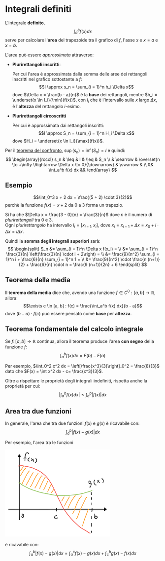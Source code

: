 # Integrali definiti

L'integrale **definito**,
$$\int_a^b f(x)dx$$
serve per calcolare l'**area** del trapezoide tra il grafico di $f$, l'asse $x$ e $x = a$ e $x = b$.

L'area può essere _approssimata_ attraverso:
- **Plurirettangoli inscritti**:

	Per cui l'area è approssimata dalla somma delle aree dei rettangoli inscritti nel grafico sottostante a $f$:
	$$I \approx s_n = \sum_{i = 1}^n h_i \Delta x$$
	dove $\Delta x = \frac{b - a}{n}$ è la **base** dei rettangoli, mentre $h_i = \underset{x \in I_i}{\min}(f(x))$, con $I_i$ che è l'intervallo sulle $x$ largo $\Delta x$, è l'**altezza** del rettangolo $i$-esimo.

- **Plurirettangoli circoscritti**

	Per cui è approssimata dai rettangoli inscritti:
	$$I \approx S_n = \sum_{i = 1}^n H_i \Delta x$$
	dove $H_i = \underset{x \in I_i}{\max}(f(x))$.

Per il [teorema del confronto](../../04/01/README.md), $\sup(s_n) = \inf(S_n) = I$ e quindi:
$$
\begin{array}{rcccl}
s_n & \leq & I & \leq & S_n \\
& \searrow & \overset{n \to +\infty \Rightarrow \Delta x \to 0}{\downarrow} & \swarrow & \\
&& \int_a^b f(x) dx &&
\end{array}
$$

## Esempio

$$\int_0^3 x + 2 dx = \frac{(5 + 2) \cdot 3}{2}$$
perchè la funzione $f(x) = x + 2$ da $0$ a $3$ forma un trapezio.

Si ha che $\Delta x = \frac{3 - 0}{n} = \frac{3}{n}$ dove $n$ è il numero di _plurirettangoli_ tra $0$ e $3$. \
Ogni _plurirettangolo_ ha intervallo $I_i = [x_{i - 1}, x_i]$, dove $x_i = x_{i-1} + \Delta x = x_0 + i \cdot \Delta x = i \Delta x$.

Quindi la **somma degli integrali superiori** sarà:
$$
\begin{split}
S_n &= \sum_{i = 1}^n \Delta x f(x_i) = \\
&= \sum_{i = 1}^n \frac{3}{n} \left(\frac{3}{n} \cdot i + 2\right) = \\
&= \frac{9}{n^2} \sum_{i = 1}^n i + \frac{6}{n} \sum_{i = 1}^n 1 = \\
&= \frac{9}{n^2} \cdot \frac{n (n+1)}{2} + \frac{6}{n} \cdot n = \frac{9 (n+1)}{2n} + 6
\end{split}
$$

## Teorema della media

Il **teorema della media** dice che, avendo una funzione $f \in C^0 : [a, b] \to \mathbb{R}$, allora:
$$\exists c \in [a, b] : f(c) = \frac{\int_a^b f(x) dx}{b - a}$$
dove $(b - a) \cdot f(c)$ può essere pensato come **base** per **altezza**.

## Teorema fondamentale del calcolo integrale

Se $f\colon [a, b] \to \mathbb{R}$ continua, allora il teorema produce l'area **con segno** della funzione $f$:
$$\int_a^b f(x) dx = F(b) - F(a)$$

Per esempio, $\int_0^2 x^2 dx = \left[\frac{x^3}{3}\right]_0^2 = \frac{8}{3}$ dato che $F(x) = \int x^2 dx - c= \frac{x^3}{3}$.

Oltre a rispettare le proprietà degli integrali indefiniti, rispetta anche la proprietà per cui:
$$\left|\int_a^b f(x) dx\right| \leq \int_a^b |f(x)| dx$$

## Area tra due funzioni

In generale, l'area che tra due funzioni $f(x)$ e $g(x)$ è ricavabile con:
$$\int_a^b |f(x) - g(x)| dx$$

Per esempio, l'area tra le funzioni

![Area tra due funzioni](assets/01.png)

è ricavabile con:
$$\int_a^b |f(x) - g(x)| dx = \int_a^c f(x) - g(x) dx + \int_c^b g(x) - f(x) dx$$
